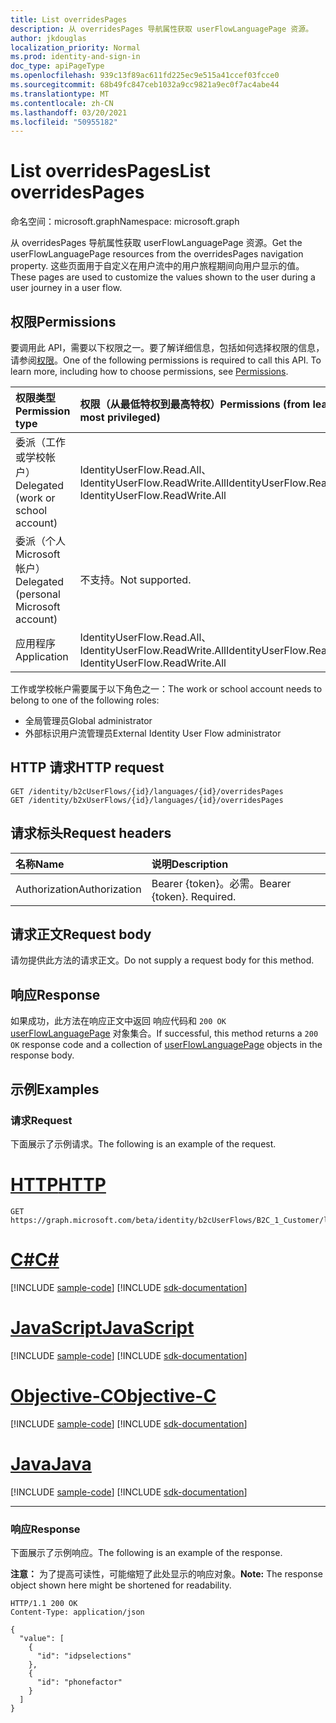 ```yaml
---
title: List overridesPages
description: 从 overridesPages 导航属性获取 userFlowLanguagePage 资源。
author: jkdouglas
localization_priority: Normal
ms.prod: identity-and-sign-in
doc_type: apiPageType
ms.openlocfilehash: 939c13f89ac611fd225ec9e515a41ccef03fcce0
ms.sourcegitcommit: 68b49fc847ceb1032a9cc9821a9ec0f7ac4abe44
ms.translationtype: MT
ms.contentlocale: zh-CN
ms.lasthandoff: 03/20/2021
ms.locfileid: "50955182"
---
```

# <a name="list-overridespages"></a><span data-ttu-id="97245-103">List overridesPages</span><span class="sxs-lookup"><span data-stu-id="97245-103">List overridesPages</span></span>

<span data-ttu-id="97245-104">命名空间：microsoft.graph</span><span class="sxs-lookup"><span data-stu-id="97245-104">Namespace: microsoft.graph</span></span>

<span data-ttu-id="97245-105">从 overridesPages 导航属性获取 userFlowLanguagePage 资源。</span><span class="sxs-lookup"><span data-stu-id="97245-105">Get the userFlowLanguagePage resources from the overridesPages navigation property.</span></span> <span data-ttu-id="97245-106">这些页面用于自定义在用户流中的用户旅程期间向用户显示的值。</span><span class="sxs-lookup"><span data-stu-id="97245-106">These pages are used to customize the values shown to the user during a user journey in a user flow.</span></span>

## <a name="permissions"></a><span data-ttu-id="97245-107">权限</span><span class="sxs-lookup"><span data-stu-id="97245-107">Permissions</span></span>

<span data-ttu-id="97245-p102">要调用此 API，需要以下权限之一。要了解详细信息，包括如何选择权限的信息，请参阅[权限](/graph/permissions-reference)。</span><span class="sxs-lookup"><span data-stu-id="97245-p102">One of the following permissions is required to call this API. To learn more, including how to choose permissions, see [Permissions](/graph/permissions-reference).</span></span>

|<span data-ttu-id="97245-110">权限类型</span><span class="sxs-lookup"><span data-stu-id="97245-110">Permission type</span></span>      | <span data-ttu-id="97245-111">权限（从最低特权到最高特权）</span><span class="sxs-lookup"><span data-stu-id="97245-111">Permissions (from least to most privileged)</span></span>              |
|:--------------------|:---------------------------------------------------------|
|<span data-ttu-id="97245-112">委派（工作或学校帐户）</span><span class="sxs-lookup"><span data-stu-id="97245-112">Delegated (work or school account)</span></span>|<span data-ttu-id="97245-113">IdentityUserFlow.Read.All、IdentityUserFlow.ReadWrite.All</span><span class="sxs-lookup"><span data-stu-id="97245-113">IdentityUserFlow.Read.All, IdentityUserFlow.ReadWrite.All</span></span>|
|<span data-ttu-id="97245-114">委派（个人 Microsoft 帐户）</span><span class="sxs-lookup"><span data-stu-id="97245-114">Delegated (personal Microsoft account)</span></span>| <span data-ttu-id="97245-115">不支持。</span><span class="sxs-lookup"><span data-stu-id="97245-115">Not supported.</span></span>|
|<span data-ttu-id="97245-116">应用程序</span><span class="sxs-lookup"><span data-stu-id="97245-116">Application</span></span>|<span data-ttu-id="97245-117">IdentityUserFlow.Read.All、IdentityUserFlow.ReadWrite.All</span><span class="sxs-lookup"><span data-stu-id="97245-117">IdentityUserFlow.Read.All, IdentityUserFlow.ReadWrite.All</span></span>|

<span data-ttu-id="97245-118">工作或学校帐户需要属于以下角色之一：</span><span class="sxs-lookup"><span data-stu-id="97245-118">The work or school account needs to belong to one of the following roles:</span></span>

* <span data-ttu-id="97245-119">全局管理员</span><span class="sxs-lookup"><span data-stu-id="97245-119">Global administrator</span></span>
* <span data-ttu-id="97245-120">外部标识用户流管理员</span><span class="sxs-lookup"><span data-stu-id="97245-120">External Identity User Flow administrator</span></span>

## <a name="http-request"></a><span data-ttu-id="97245-121">HTTP 请求</span><span class="sxs-lookup"><span data-stu-id="97245-121">HTTP request</span></span>

<!-- {
  "blockType": "ignored"
}
-->

``` http
GET /identity/b2cUserFlows/{id}/languages/{id}/overridesPages
GET /identity/b2xUserFlows/{id}/languages/{id}/overridesPages
```

## <a name="request-headers"></a><span data-ttu-id="97245-122">请求标头</span><span class="sxs-lookup"><span data-stu-id="97245-122">Request headers</span></span>

|<span data-ttu-id="97245-123">名称</span><span class="sxs-lookup"><span data-stu-id="97245-123">Name</span></span>|<span data-ttu-id="97245-124">说明</span><span class="sxs-lookup"><span data-stu-id="97245-124">Description</span></span>|
|:---|:---|
|<span data-ttu-id="97245-125">Authorization</span><span class="sxs-lookup"><span data-stu-id="97245-125">Authorization</span></span>|<span data-ttu-id="97245-p103">Bearer {token}。必需。</span><span class="sxs-lookup"><span data-stu-id="97245-p103">Bearer {token}. Required.</span></span>|

## <a name="request-body"></a><span data-ttu-id="97245-128">请求正文</span><span class="sxs-lookup"><span data-stu-id="97245-128">Request body</span></span>

<span data-ttu-id="97245-129">请勿提供此方法的请求正文。</span><span class="sxs-lookup"><span data-stu-id="97245-129">Do not supply a request body for this method.</span></span>

## <a name="response"></a><span data-ttu-id="97245-130">响应</span><span class="sxs-lookup"><span data-stu-id="97245-130">Response</span></span>

<span data-ttu-id="97245-131">如果成功，此方法在响应正文中返回 响应代码和 `200 OK` [userFlowLanguagePage](../resources/userflowlanguagepage.md) 对象集合。</span><span class="sxs-lookup"><span data-stu-id="97245-131">If successful, this method returns a `200 OK` response code and a collection of [userFlowLanguagePage](../resources/userflowlanguagepage.md) objects in the response body.</span></span>

## <a name="examples"></a><span data-ttu-id="97245-132">示例</span><span class="sxs-lookup"><span data-stu-id="97245-132">Examples</span></span>

### <a name="request"></a><span data-ttu-id="97245-133">请求</span><span class="sxs-lookup"><span data-stu-id="97245-133">Request</span></span>

<span data-ttu-id="97245-134">下面展示了示例请求。</span><span class="sxs-lookup"><span data-stu-id="97245-134">The following is an example of the request.</span></span>


# <a name="http"></a>[<span data-ttu-id="97245-135">HTTP</span><span class="sxs-lookup"><span data-stu-id="97245-135">HTTP</span></span>](#tab/http)
<!-- {
  "blockType": "request",
  "name": "get_userflowlanguagepage_2"
}
-->

``` http
GET https://graph.microsoft.com/beta/identity/b2cUserFlows/B2C_1_Customer/languages/en/overridesPages
```
# <a name="c"></a>[<span data-ttu-id="97245-136">C#</span><span class="sxs-lookup"><span data-stu-id="97245-136">C#</span></span>](#tab/csharp)
[!INCLUDE [sample-code](../includes/snippets/csharp/get-userflowlanguagepage-2-csharp-snippets.md)]
[!INCLUDE [sdk-documentation](../includes/snippets/snippets-sdk-documentation-link.md)]

# <a name="javascript"></a>[<span data-ttu-id="97245-137">JavaScript</span><span class="sxs-lookup"><span data-stu-id="97245-137">JavaScript</span></span>](#tab/javascript)
[!INCLUDE [sample-code](../includes/snippets/javascript/get-userflowlanguagepage-2-javascript-snippets.md)]
[!INCLUDE [sdk-documentation](../includes/snippets/snippets-sdk-documentation-link.md)]

# <a name="objective-c"></a>[<span data-ttu-id="97245-138">Objective-C</span><span class="sxs-lookup"><span data-stu-id="97245-138">Objective-C</span></span>](#tab/objc)
[!INCLUDE [sample-code](../includes/snippets/objc/get-userflowlanguagepage-2-objc-snippets.md)]
[!INCLUDE [sdk-documentation](../includes/snippets/snippets-sdk-documentation-link.md)]

# <a name="java"></a>[<span data-ttu-id="97245-139">Java</span><span class="sxs-lookup"><span data-stu-id="97245-139">Java</span></span>](#tab/java)
[!INCLUDE [sample-code](../includes/snippets/java/get-userflowlanguagepage-2-java-snippets.md)]
[!INCLUDE [sdk-documentation](../includes/snippets/snippets-sdk-documentation-link.md)]

---



### <a name="response"></a><span data-ttu-id="97245-140">响应</span><span class="sxs-lookup"><span data-stu-id="97245-140">Response</span></span>

<span data-ttu-id="97245-141">下面展示了示例响应。</span><span class="sxs-lookup"><span data-stu-id="97245-141">The following is an example of the response.</span></span>

<span data-ttu-id="97245-142">**注意：** 为了提高可读性，可能缩短了此处显示的响应对象。</span><span class="sxs-lookup"><span data-stu-id="97245-142">**Note:** The response object shown here might be shortened for readability.</span></span>
<!-- {
  "blockType": "response",
  "truncated": true,
  "@odata.type": "Collection(microsoft.graph.userFlowLanguagePage)"
}
-->

``` http
HTTP/1.1 200 OK
Content-Type: application/json

{
  "value": [
    {
      "id": "idpselections"
    },
    {
      "id": "phonefactor"
    }
  ]
}
```
